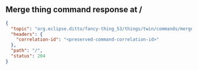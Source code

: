 ## Merge thing command response at /

```json
{
  "topic": "org.eclipse.ditto/fancy-thing_53/things/twin/commands/merge",
  "headers": {
    "correlation-id": "<preserved-command-correlation-id>"
  },
  "path": "/",
  "status": 204
}
```
